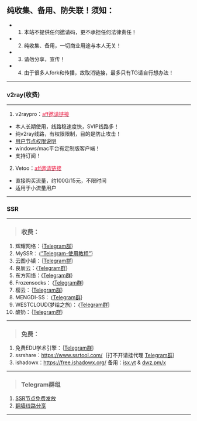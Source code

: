 ## 纯收集、备用、防失联！须知：   
- 1. 本站不提供任何邀请码，更不承担任何法律责任！       
- 2. 纯收集、备用，一切商业用途与本人无关！
- 3. 请勿分享，宣传！
- 4. 由于很多人fork和传播，故取消链接，最多只有TG请自行想办法！

---
### v2ray(收费) 
---
1. v2raypro：<a href="https://my.v2ray.life/aff.php?aff=3&gid=5" target="_blank"><span style="color:#ed1941;">aff邀请链接</span></a>  
- 本人长期使用，线路稳速度快，SVIP线路多！
- 纯v2ray线路，有权限限制，目的是防止攻击！  
- <a href="https://my.v2ray.life/index.php/announcements/124/2or24.html" target="_blank">用户节点权限说明</a>   
- windows/mac平台有定制版客户端！  
- 支持订阅！  

2. Vetoo：<a href="https://dally.me/aff.php?aff=415" target="_blank"><span style="color:#ed1941;">aff邀请链接</span></a>  
- 直接购买流量，约100G/15元，不限时间  
- 适用于小流量用户  

---
### SSR
---
> <h3>收费：</h3>     
1. 辉耀网络：｛<a href="https://t.me/huiyaossr" target="_blank">Telegram群</a>｝  
2. MySSR：｛<a href="http://t.cn/AiNVEzXT" target="_blank">"Telegram-使用教程"</a>｝    
3. 云图小镇：｛<a href="https://t.me/Yuntu_official" target="_blank">Telegram群</a>｝     
4. 良辰云：{<a href="https://t.me/liangchenyunss" target="_blank">Telegram群</a>｝
5. 东方网络：{<a href="https://t.me/joinchat/F2DfoU8y1aPT8xdTFJxNug" target="_blank">Telegram群</a>｝  
6. Frozensocks：｛<a href="https://t.me/Frozensocks" target="_blank">Telegram群</a>｝  
7. 樱云：｛<a href="https://t.me/sakura_cloud" target="_blank">Telegram群</a>｝  
8. MENGDI-SS：｛<a href="https://t.me/MdCloud" target="_blank">Telegram群</a>｝  
9. WESTCLOUD(梦绘之旅)：｛<a href="https://t.me/joinchat/LM3Mm061YantoLHzgOs41Q" target="_blank">Telegram群</a>｝  
10. 酸奶：｛<a href="https://t.me/ssruSSR" target="_blank">Telegram群</a>｝  

---  

> <h3>免费：</h3>    
1. 免费EDU学术引擎：｛<a href="http://t.me/joinchat/F6lKrUMKir5N1xh-Bi3jBw" target="_blank">Telegram群</a>｝  
2. ssrshare：<a href="https://www.ssrshare.com/" target="_blank">https://www.ssrtool.com/</a>｛打不开请挂代理 <a href="https://t.me/joinchat/HHeAr1ELdNEKXdOhr1yXkw" target="_blank">Telegram群</a>｝  
3. ishadowx：<a href="https://free.ishadowx.org/" target="_blank">https://free.ishadowx.org/</a> 备用：<a href="http://isx.yt" target="_blank">isx.yt</a> & <a href="http://dwz.pm/x" target="_blank">dwz.pm/x</a>    

---
> <h3>Telegram群组</h3>  
1. <a href="https://t.me/SSRlist" target="_blank">SSR节点免费发放</a>  
2. <a href="https://t.me/vpnko" target="_blank">翻墙线路分享</a>   

---
